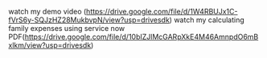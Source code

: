 watch my demo video (https://drive.google.com/file/d/1W4RBUJx1C-fVrS6y-SQJzHZ28MukbvpN/view?usp=drivesdk)
watch my calculating family expenses using service now PDF(https://drive.google.com/file/d/10bIZJlMcGARpXkE4M46AmnpdO6mBxlkm/view?usp=drivesdk)
<!--
**100selva/100selva** is a ✨ _special_ ✨ repository because its `README.md` (this file) appears on your GitHub profile.

Here are some ideas to get you started:

- 🔭 I’m currently working on ...
- 🌱 I’m currently learning ...
- 👯 I’m looking to collaborate on ...
- 🤔 I’m looking for help with ...
- 💬 Ask me about ...
- 📫 How to reach me: ...
- 😄 Pronouns: ...
- ⚡ Fun fact: ...
-->
